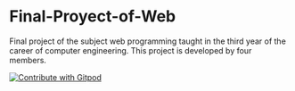 # Final-Proyect-of-Web
Final project of the subject web programming taught in the third year of the career of computer engineering. This project is developed by four members.

<a href="https://gitpod.io/#https://github.com/Ernesto-20/Final-Proyect-of-Web/">
  <img
    src="https://img.shields.io/badge/Contribute%20with-Gitpod-908a85?logo=gitpod"
    alt="Contribute with Gitpod"
  />
</a>
